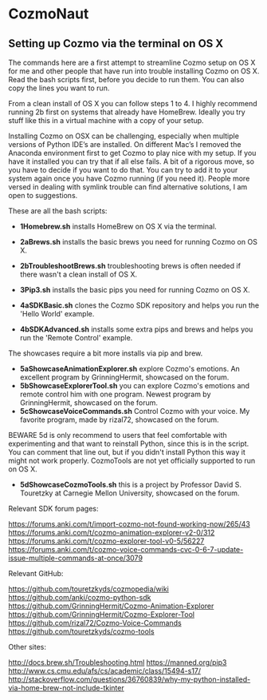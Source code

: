 # CozmoNaut

## Setting up Cozmo via the terminal on OS X

The commands here are a first attempt to streamline Cozmo setup on OS X
for me and other people that have run into trouble installing Cozmo on
OS X. Read the bash scripts first, before you decide to run them. You
can also copy the lines you want to run.

From a clean install of OS X you can follow steps 1 to 4. I highly
recommend running 2b first on systems that already have HomeBrew.
Ideally you try stuff like this in a virtual machine with a copy of
your setup.

Installing Cozmo on OSX can be challenging, especially when multiple versions of Python IDE’s are installed. 
On different Mac’s I removed the Anaconda environment first to get Cozmo to play nice with my setup. 
If you have it installed you can try that if all else fails.  A bit of a rigorous move, so you have to decide 
if you want to do that. You can try to add it to your system again once you have Cozmo running (if you need it). 
People more versed in dealing with symlink trouble can find alternative solutions, I am open to suggestions.

These are all the bash scripts:

* __1Homebrew.sh__ installs HomeBrew on OS X via the terminal.

* __2aBrews.sh__ installs the basic brews you need for running Cozmo on OS X.
* __2bTroubleshootBrews.sh__ troubleshooting brews is often needed if there wasn't a clean install of OS X.
* __3Pip3.sh__ installs the basic pips you need for running Cozmo on OS X.

* __4aSDKBasic.sh__ clones the Cozmo SDK repository and helps you run the 'Hello World' example.
* __4bSDKAdvanced.sh__ installs some extra pips and brews and helps you run the 'Remote Control' example.


The showcases require a bit more installs via pip and brew. 
* __5aShowcaseAnimationExplorer.sh__ explore Cozmo's emotions. An excellent program by GrinningHermit, showcased on the forum.
* __5bShowcaseExplorerTool.sh__ you can explore Cozmo's emotions and remote control him with one program. Newest program by GrinningHermit, showcased on the forum.
* __5cShowcaseVoiceCommands.sh__ Control Cozmo with your voice. My favorite program, made by rizal72, showcased on the forum.


BEWARE 5d is only recommend to users that feel comfortable with experimenting and that want to reinstall Python, since this is in the script. 
You can comment that line out, but if you didn't install Python this way it might not work properly. CozmoTools are not
yet officially supported to run on OS X.
* __5dShowcaseCozmoTools.sh__ this is a project by Professor David S. Touretzky at Carnegie Mellon University, showcased on the forum.

Relevant SDK forum pages:

https://forums.anki.com/t/import-cozmo-not-found-working-now/265/43 
https://forums.anki.com/t/cozmo-animation-explorer-v2-0/312
https://forums.anki.com/t/cozmo-explorer-tool-v0-5/56227
https://forums.anki.com/t/cozmo-voice-commands-cvc-0-6-7-update-issue-multiple-commands-at-once/3079


Relevant GitHub:

https://github.com/touretzkyds/cozmopedia/wiki
https://github.com/anki/cozmo-python-sdk
https://github.com/GrinningHermit/Cozmo-Animation-Explorer
https://github.com/GrinningHermit/Cozmo-Explorer-Tool
https://github.com/rizal72/Cozmo-Voice-Commands
https://github.com/touretzkyds/cozmo-tools


Other sites:

http://docs.brew.sh/Troubleshooting.html
https://manned.org/pip3
http://www.cs.cmu.edu/afs/cs/academic/class/15494-s17/
http://stackoverflow.com/questions/36760839/why-my-python-installed-via-home-brew-not-include-tkinter

